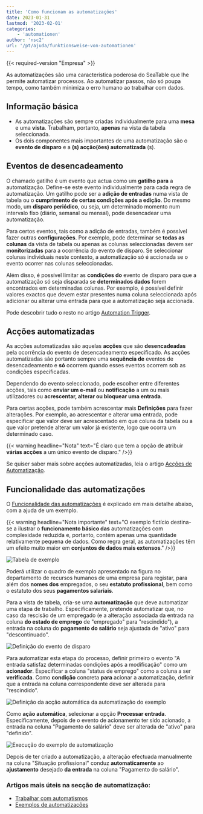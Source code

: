 ```yaml
---
title: 'Como funcionam as automatizações'
date: 2023-01-31
lastmod: '2023-02-01'
categories:
    - 'automationen'
author: 'nsc2'
url: '/pt/ajuda/funktionsweise-von-automationen'
---
```


{{< required-version "Empresa" >}}

As automatizações são uma característica poderosa do SeaTable que lhe permite automatizar processos. Ao automatizar passos, não só poupa tempo, como também minimiza o erro humano ao trabalhar com dados.

## Informação básica

- As automatizações são sempre criadas individualmente para uma **mesa** e uma **vista**. Trabalham, portanto, **apenas** na vista da tabela seleccionada.
- Os dois componentes mais importantes de uma automatização são o **evento de disparo** e a **(s) acção(ões) automatizada** (s).

## Eventos de desencadeamento

O chamado gatilho é um evento que actua como um **gatilho para** a automatização. Define-se este evento individualmente para cada regra de automatização. Um gatilho pode ser a **adição de entradas** numa vista de tabela ou o **cumprimento de certas condições após a edição**. Do mesmo modo, um **disparo periódico**, ou seja, um determinado momento num intervalo fixo (diário, semanal ou mensal), pode desencadear uma automatização.

Para certos eventos, tais como a adição de entradas, também é possível fazer outras **configurações**. Por exemplo, pode determinar se **todas as colunas** da vista de tabela ou apenas as colunas seleccionadas devem ser **monitorizadas** para a ocorrência do evento de disparo. Se seleccionar colunas individuais neste contexto, a automatização só é accionada se o evento ocorrer nas colunas seleccionadas.

Além disso, é possível limitar as **condições do** evento de disparo para que a automatização só seja disparada se **determinados dados** forem encontrados em determinadas colunas. Por exemplo, é possível definir valores exactos que devem estar presentes numa coluna seleccionada após adicionar ou alterar uma entrada para que a automatização seja accionada.

Pode descobrir tudo o resto no artigo [Automation Trigger](https://seatable.io/pt/docs/arbeiten-mit-automationen/automations-trigger/).

## Acções automatizadas

As acções automatizadas são aquelas **acções** que são **desencadeadas** pela ocorrência do evento de desencadeamento especificado. As acções automatizadas são portanto sempre uma **sequência de** eventos de desencadeamento e **só** ocorrem quando esses eventos ocorrem sob as condições especificadas.

Dependendo do evento seleccionado, pode escolher entre diferentes acções, tais como **enviar um e-mail** ou **notificação** a um ou mais utilizadores ou **acrescentar, alterar ou bloquear uma entrada**.

Para certas acções, pode também acrescentar mais **Definições** para fazer alterações. Por exemplo, ao acrescentar e alterar uma entrada, pode especificar que valor deve ser acrescentado em que coluna da tabela ou a que valor pretende alterar um valor já existente, logo que ocorra um determinado caso.

{{< warning  headline="Nota"  text="É claro que tem a opção de atribuir **várias acções** a um único evento de disparo." />}}

Se quiser saber mais sobre acções automatizadas, leia o artigo [Acções de Automatização](https://seatable.io/pt/docs/arbeiten-mit-automationen/automations-aktionen/).

## Funcionalidade das automatizações

O [Funcionalidade das automatizações](https://seatable.io/pt/docs/arbeiten-mit-automationen/funktionsweise-von-automationen/) é explicado em mais detalhe abaixo, com a ajuda de um exemplo.

{{< warning  headline="Nota importante"  text="O exemplo fictício destina-se a ilustrar o **funcionamento básico das** automatizações com complexidade reduzida e, portanto, contém apenas uma quantidade relativamente pequena de dados. Como regra geral, as automatizações têm um efeito muito maior em **conjuntos de dados mais extensos**." />}}

![Tabela de exemplo](https://seatable.io/wp-content/uploads/2022/12/example-table-final-version.png)

Poderá utilizar o quadro de exemplo apresentado na figura no departamento de recursos humanos de uma empresa para registar, para além dos **nomes dos** empregados, o seu **estatuto profissional**, bem como o estatuto dos seus **pagamentos salariais**.

Para a vista de tabela, cria-se uma **automatização** que deve automatizar uma etapa de trabalho. Especificamente, pretende automatizar que, no caso da rescisão de um empregado (e a alteração associada da entrada na coluna **do estado de emprego** de "empregado" para "rescindido"), a entrada na coluna do **pagamento do salário** seja ajustada de "ativo" para "descontinuado".

![Definição do evento de disparo](https://seatable.io/wp-content/uploads/2022/12/create-an-automation-1-1.png)

Para automatizar esta etapa do processo, definir primeiro o evento "A entrada satisfaz determinadas condições após a modificação" como um **acionador**. Especificar a coluna "status de emprego" como a coluna a ser **verificada**. Como **condição** concreta **para** acionar a automatização, definir que a entrada na coluna correspondente deve ser alterada para "rescindido".

![Definição da acção automática da automatização do exemplo](https://seatable.io/wp-content/uploads/2022/12/automated-action-of-the-example-automation-2.png)

Como **ação automática**, selecionar a opção **Processar entrada**. Especificamente, depois de o evento de acionamento ter sido acionado, a entrada na coluna "Pagamento do salário" deve ser alterada de "ativo" para "definido".

![Execução do exemplo de automatização](https://seatable.io/wp-content/uploads/2022/12/example-automation-new.gif)

Depois de ter criado a automatização, a alteração efectuada manualmente na coluna "Situação profissional" conduz **automaticamente** ao **ajustamento** desejado **da entrada** na coluna "Pagamento do salário".

### Artigos mais úteis na secção de automatização:

- [Trabalhar com automatismos](https://seatable.io/pt/docs-category/arbeiten-mit-automationen/)
- [Exemplos de automatizações](https://seatable.io/pt/docs-category/beispiele-fuer-automationen/)
